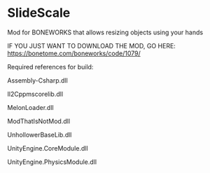 # SlideScale
Mod for BONEWORKS that allows resizing objects using your hands

IF YOU JUST WANT TO DOWNLOAD THE MOD, GO HERE: https://bonetome.com/boneworks/code/1079/



Required references for build:


Assembly-Csharp.dll

Il2Cppmscorelib.dll

MelonLoader.dll

ModThatIsNotMod.dll

UnhollowerBaseLib.dll

UnityEngine.CoreModule.dll

UnityEngine.PhysicsModule.dll
